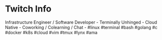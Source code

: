 # Twitch Info

Infrastructure Engineer / Software Developer - Terminally Unhinged - Cloud Native - Coworking / Colearning / Chat - #linux #terminal #bash #golang #c #docker #k8s #cloud #vim #tmux #lynx #ama



